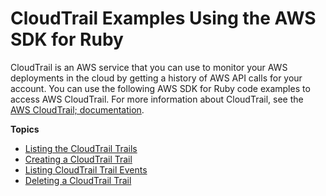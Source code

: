 # CloudTrail Examples Using the AWS SDK for Ruby<a name="cloud-trail-examples"></a>

CloudTrail is an AWS service that you can use to monitor your AWS deployments in the cloud by getting a history of AWS API calls for your account\. You can use the following AWS SDK for Ruby code examples to access AWS CloudTrail\. For more information about CloudTrail, see the [AWS CloudTrail; documentation](https://aws.amazon.com/documentation/cloudtrail/)\.

**Topics**
+ [Listing the CloudTrail Trails](cloudtrail-example-describe-trails.md)
+ [Creating a CloudTrail Trail](cloudtrail-example-create-trail.md)
+ [Listing CloudTrail Trail Events](cloudtrail-example-lookup-events.md)
+ [Deleting a CloudTrail Trail](cloudtrail-example-delete-trail.md)